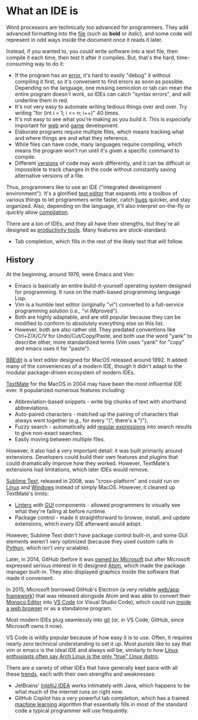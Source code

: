 
# What an IDE is

Word processors are technically too advanced for programmers. They add advanced formatting into the [file](computers-files.md) (such as **bold** or *italic*), and some code will represent in odd ways inside the document once it reads it later.

Instead, if you wanted to, you *could* write software into a text file, then compile it each time, then test it after it compiles. But, that's the hard, time-consuming way to do it:

- If the program has an [error](computers-software-redesign.md), it's hard to easily "debug" it without compiling it first, so it's convenient to find errors as soon as possible. Depending on the language, one missing semicolon or tab can mean the entire program doesn't work, so IDEs can catch "syntax errors", and will underline them in red.
- It's not very easy to automate writing tedious things over and over. Try writing "for (int i = 1; i <= n; i++)" 40 times.
- It's not easy to see what you're making as you build it. This is *especially* important for [web](computers-sofware-webdev.md) and [game](computers-software-gamedev.md) development.
- Elaborate programs require multiple files, which means tracking what and where things are and what they reference.
- While files can have code, many languages require compiling, which means the program won't run until it's given a specific command to compile.
- Different [versions](computers-software-versionctrl.md) of code may work differently, and it can be difficult or impossible to track changes in the code without constantly saving alternative versions of a file.

Thus, programmers like to use an IDE ("integrated development environment"). It's a glorified [text editor](computers-cli.md) that expands into a toolbox of various things to let programmers write faster, catch [bugs](computers-software-redesign.md) quicker, and stay organized. Also, depending on the language, it'll also interpret on-the-fly or quickly allow [compilation](computers-compilers.md).

There are a *ton* of IDEs, and they all have their strengths, but they're all designed as [productivity tools](success-4_routine.md). Many features are stock-standard:

- Tab completion, which fills in the rest of the likely text that will follow.

## History

At the beginning, around 1976, were Emacs and Vim:

- Emacs is basically an entire build-it-yourself operating system designed for programming. It runs on the math-based programming language Lisp.
- Vim is a humble text editor (originally "vi") converted to a full-service programming solution (i.e., "vi iMproved").
- Both are highly adaptable, and are still popular because they can be modified to conform to absolutely everything else on this list.
- However, both are also rather old. They predated conventions like Ctrl+Z/X/C/V for Undo/Cut/Copy/Paste, and both use the word "yank" to describe other, more standardized terms (Vim uses "yank" for "copy" and emacs uses it for "paste").

[BBEdit](https://www.barebones.com/products/bbedit/index.html) is a text editor designed for MacOS released around 1992. It added many of the conveniences of a modern IDE, though it didn't adapt to the modular package-driven ecosystem of modern IDEs.

[TextMate](https://macromates.com/) for the MacOS in 2004 may have been the most influential IDE ever. It popularized numerous features including:

- Abbreviation-based snippets - write big chunks of text with shorthand abbreviations.
- Auto-paired characters - matched up the pairing of characters that always went together (e.g., for every "(", there's a ")").
- Fuzzy search - automatically add [regular expressions](computers-programming.md) into search results to give non-exact searches.
- Easily moving between multiple files.

However, it also had a very important detail: it was built primarily around extensions. Developers could build their own features and plugins that could dramatically improve how they worked. However, TextMate's extensions had limitations, which later IDEs would remove.

[Sublime Text](https://www.sublimetext.com/), released in 2008, was "cross-platform" and could run on [Linux](computers-os-unix.md) and [Windows](computers-os-windows.md) instead of simply MacOS. However, it cleaned up TextMate's limits:

- [Linters](computers-software-redesign.md) with [GUI](engineering-graphics.md) components - allowed programmers to visually see what they're failing at before runtime.
- Package control - made it straightforward to browse, install, and update extensions, which *every* IDE afterward would adopt.

However, Sublime Text didn't have package control built-in, and some GUI elements weren't very optimized (because they used custom calls in [Python](computers-languages.md), which isn't very scalable).

Later, in 2014, GitHub (before it was [owned by Microsoft](faang.md) but after Microsoft expressed serious interest in it) designed [Atom](https://atom.io/), which made the package manager built-in. They also displayed graphics inside the software that made it convenient.

In 2015, Microsoft borrowed GitHub's Electron (a very reliable [web/app framework](computers-sofware-webdev.md)) that was released alongside Atom and was able to convert their [Monaco Editor](https://microsoft.github.io/monaco-editor/) into [VS Code](https://code.visualstudio.com/) (or Visual Studio Code), which could run [inside a web browser](https://vscode.dev/) or as a standalone program.

Most modern IDEs plug seamlessly into [git](computers-software-versionctrl.md) (or, in VS Code, GitHub, since Microsoft owns it now).

VS Code is wildly popular because of how easy it is to use. Often, it requires nearly *zero* technical understanding to set it up. Most purists like to say that vim or emacs is the ideal IDE and always will be, similarly to how [Linux enthusiasts often say Arch Linux is the only "true" Linux distro](computers-os-unix.md).

There are a variety of other IDEs that have generally kept pace with all these [trends](trends.md), each with their own strengths and weaknesses:

- JetBrains' [IntelliJ IDEA](https://www.jetbrains.com/idea/) works intimately with Java, which happens to be what much of the internet runs on right now.
- GitHub Copilot has a *very* powerful tab completion, which has a trained [machine learning](computers-ai-ml.md) algorithm that essentially fills in most of the standard code a typical programmer will use frequently.
